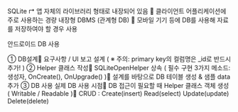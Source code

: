 
SQLite
			↱ 앱 자체의 라이브러리 형태로 내장되어 있음 
 클라이언트 어플리케이션에 주로 사용하는 경량 내장형 DBMS 	(관계형 DB)
 모바일 기기 등에 DB를 사용해 자료를 저장하여야 할 경우 사용


안드로이드 DB 사용

① DB설계 요구사항 / UI 보고 설계	( ※ 주의: primary key의 컬럼명은 _id로 반드시 추가! )
② Helper 클래스 작성 SQLiteOpenHelper 상속 	( 필수 구현 3가지 메소드: 생성자, OnCreate(), OnUpgrade() ) 설계를 바탕으로 DB 테이블 생성 & 샘플 data 추가
③ DB 사용	실제 DB 사용 시점 DB 접근이 필요할 때 Helper 클래스 객체 생성 ( Writable / Readable ) CRUD : Create(insert) Read(select) Update(update) Delete(delete)

